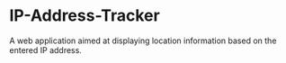 # IP-Address-Tracker
 A web application aimed at displaying location information based on the entered IP address.
